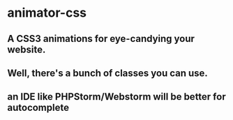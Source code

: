 # animator-css
## A CSS3 animations for eye-candying your website.
## Well, there's a bunch of classes you can use.
## an IDE like PHPStorm/Webstorm will be better for autocomplete
